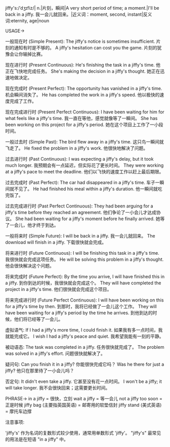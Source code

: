 jiffy's:/ˈdʒɪfiz/| n.|片刻，瞬间|A very short period of time; a moment.|I'll be back in a jiffy. 我一会儿就回来。|近义词：moment, second, instant|反义词:eternity, age|noun


USAGE->

一般现在时 (Simple Present):
The jiffy's notice is sometimes insufficient.  片刻的通知有时是不够的。
A jiffy's hesitation can cost you the game.  片刻的犹豫会让你输掉比赛。

现在进行时 (Present Continuous):
He's finishing the task in a jiffy's time. 他正在飞快地完成任务。
She's making the decision in a jiffy's thought. 她正在迅速地做决定。

现在完成时 (Present Perfect):
The opportunity has vanished in a jiffy's time.  机会瞬间消失了。
He has completed the work in a jiffy's speed. 他以极快的速度完成了工作。

现在完成进行时 (Present Perfect Continuous):
I have been waiting for him for what feels like a jiffy's time. 我一直在等他，感觉就像等了一瞬间。
She has been working on this project for a jiffy's period. 她在这个项目上工作了一小段时间。

一般过去时 (Simple Past):
The bird flew away in a jiffy's time.  这只鸟一瞬间就飞走了。
He fixed the problem in a jiffy's work.  他很快地解决了问题。

过去进行时 (Past Continuous):
I was expecting a jiffy's delay, but it took much longer. 我预期会有一点延迟，但实际花了更长时间。
They were working at a jiffy's pace to meet the deadline. 他们以飞快的速度工作以赶上最后期限。

过去完成时 (Past Perfect):
The car had disappeared in a jiffy's time.  车子一瞬间就不见了。
He had finished his meal within a jiffy's duration. 他一瞬间就吃完饭了。

过去完成进行时 (Past Perfect Continuous):
They had been arguing for a jiffy's time before they reached an agreement.  他们争论了一小会儿才达成协议。
She had been waiting for a jiffy's moment before he finally arrived.  她等了一会儿，他才终于到达。


一般将来时 (Simple Future):
I will be back in a jiffy. 我一会儿就回来。
The download will finish in a jiffy. 下载很快就会完成。

将来进行时 (Future Continuous):
I will be finishing this task in a jiffy's time. 我很快就会完成这项任务。
He will be solving this problem in a jiffy's thought. 他会很快解决这个问题。

将来完成时 (Future Perfect):
By the time you arrive, I will have finished this in a jiffy.  到你到达的时候，我很快就会完成这个。
They will have completed the project in a jiffy's time. 他们很快就会完成这个项目。

将来完成进行时 (Future Perfect Continuous):
I will have been working on this for a jiffy's time by then. 到那时，我将已经做了一会儿这个工作。
They will have been waiting for a jiffy's period by the time he arrives. 到他到达的时候，他们将已经等了一会儿。

虚拟语气:
If I had a jiffy's more time, I could finish it. 如果我有多一点时间，我就能完成它。
I wish I had a jiffy's peace and quiet. 我希望我能有一刻的平静。

被动语态:
The task was completed in a jiffy.  任务很快就完成了。
The problem was solved in a jiffy's effort. 问题很快就解决了。

疑问句:
Can you finish it in a jiffy? 你能很快完成它吗？
Was he there for just a jiffy? 他只在那里待了一小会儿吗？

否定句:
It didn't even take a jiffy. 它甚至没有花一点时间。
I won't be a jiffy; it will take longer. 我不会很快回来；这需要更长时间。



PHRASE->
in a jiffy = 很快，立刻
wait a jiffy = 等一会儿
not a jiffy too soon = 正是时候
jiffy bag (主要指英国英语) = 邮寄用的软垫信封
jiffy stand (美式英语) =  摩托车边撑


注意事项:

'jiffy's' 作为名词的复数形式较少使用，通常用单数形式 'jiffy'。  "jiffy's" 最常见的用法是在短语 "in a jiffy" 中。


